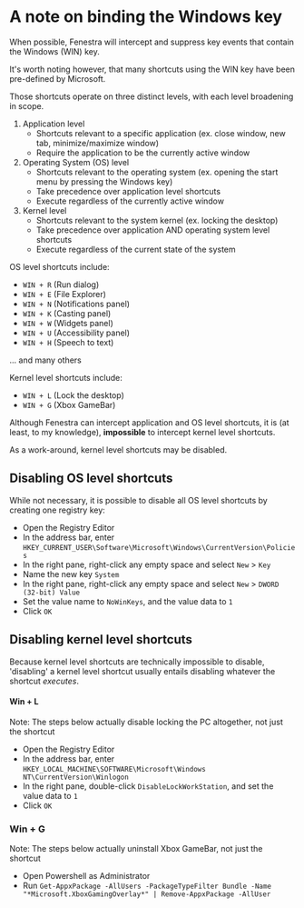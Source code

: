 # A note on binding the Windows key

When possible, Fenestra will intercept and suppress key events that contain the Windows (WIN) key.

It's worth noting however, that many shortcuts using the WIN key have been pre-defined by Microsoft.

Those shortcuts operate on three distinct levels, with each level broadening in scope.

1. Application level
    - Shortcuts relevant to a specific application (ex. close window, new tab, minimize/maximize window)
    - Require the application to be the currently active window
2. Operating System (OS) level
    - Shortcuts relevant to the operating system (ex. opening the start menu by pressing the Windows key)
    - Take precedence over application level shortcuts
    - Execute regardless of the currently active window
3. Kernel level
    - Shortcuts relevant to the system kernel (ex. locking the desktop)
    - Take precedence over application AND operating system level shortcuts
    - Execute regardless of the current state of the system

OS level shortcuts include:

- `WIN + R` (Run dialog)
- `WIN + E` (File Explorer)
- `WIN + N` (Notifications panel)
- `WIN + K` (Casting panel)
- `WIN + W` (Widgets panel)
- `WIN + U` (Accessibility panel)
- `WIN + H` (Speech to text)

... and many others

Kernel level shortcuts include:

- `WIN + L` (Lock the desktop)
- `WIN + G` (Xbox GameBar)

Although Fenestra can intercept application and OS level shortcuts, it is (at least, to my knowledge), **impossible** to
intercept kernel level
shortcuts.

As a work-around, kernel level shortcuts may be disabled.

## Disabling OS level shortcuts

While not necessary, it is possible to disable all OS level shortcuts by creating one registry key:

- Open the Registry Editor
- In the address bar, enter `HKEY_CURRENT_USER\Software\Microsoft\Windows\CurrentVersion\Policies`
- In the right pane, right-click any empty space and select `New` > `Key`
- Name the new key `System`
- In the right pane, right-click any empty space and select `New` > `DWORD (32-bit) Value`
- Set the value name to `NoWinKeys`, and the value data to `1`
- Click `OK`

## Disabling kernel level shortcuts

Because kernel level shortcuts are technically impossible to disable, 'disabling' a
kernel level shortcut usually entails disabling whatever the shortcut _executes_.

#### Win + L

Note: The steps below actually disable locking the PC altogether, not just the shortcut

- Open the Registry Editor
- In the address bar, enter `HKEY_LOCAL_MACHINE\SOFTWARE\Microsoft\Windows NT\CurrentVersion\Winlogon`
- In the right pane, double-click `DisableLockWorkStation`, and set the value data to `1`
- Click `OK`

### Win + G

Note: The steps below actually uninstall Xbox GameBar, not just the shortcut

- Open Powershell as Administrator
- Run `Get-AppxPackage -AllUsers -PackageTypeFilter Bundle -Name "*Microsoft.XboxGamingOverlay*" | Remove-AppxPackage -AllUser`

